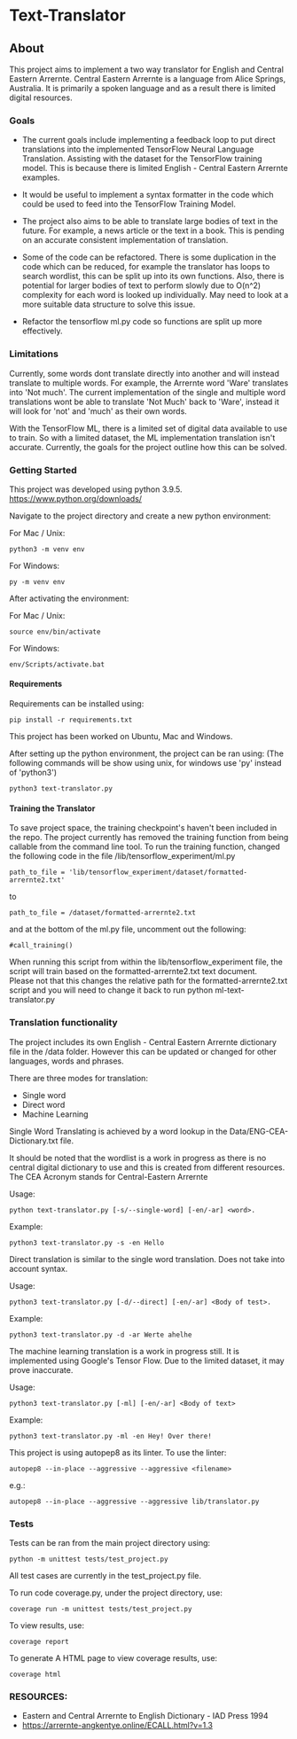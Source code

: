 # Text-Translator

## About

This project aims to implement a two way translator for English and Central Eastern Arrernte. Central Eastern Arrernte is a language from Alice Springs, Australia. It is primarily a spoken language and as a result there is limited digital resources.


### Goals
* The current goals include implementing a feedback loop to put direct translations into the implemented TensorFlow Neural Language Translation. Assisting with the dataset for the TensorFlow training model. This is because there is limited English - Central Eastern Arrernte examples.

* It would be useful to implement a syntax formatter in the code which could be used to feed into the TensorFlow Training Model.

* The project also aims to be able to translate large bodies of text in the future. For example, a news article or the text in a book. This is pending on an accurate consistent implementation of translation.

* Some of the code can be refactored. There is some duplication in the code which can be reduced, for example the translator has loops to search wordlist, this can be split up into its own functions. Also, there is potential for larger bodies of text to perform slowly due to O(n^2) complexity for each word is looked up individually. May need to look at a more suitable data structure to solve this issue.

* Refactor the tensorflow ml.py code so functions are split up more effectively.

### Limitations

Currently, some words dont translate directly into another and will instead translate to multiple words.
For example, the Arrernte word 'Ware' translates into 'Not much'. The current implementation of the single and multiple word translations wont be able to translate 'Not Much' back to 'Ware', instead it will look for 'not' and 'much' as their own words.

With the TensorFlow ML, there is a limited set of digital data available to use to train. So with a limited dataset, the ML implementation translation isn't accurate. Currently, the goals for the project outline how this can be solved.


### Getting Started


This project was developed using python 3.9.5.
https://www.python.org/downloads/

Navigate to the project directory and create a new python environment:

For Mac / Unix:
```
python3 -m venv env
```
For Windows:
```
py -m venv env
```

After activating the environment:

For Mac / Unix:
```
source env/bin/activate
```
For Windows:
```
env/Scripts/activate.bat
```

#### Requirements

Requirements can be installed using:
```
pip install -r requirements.txt
```
This project has been worked on Ubuntu, Mac and Windows.

After setting up the python environment, the project can be ran using:
(The following commands will be show using unix, for windows use 'py' instead of 'python3')
```
python3 text-translator.py
```

#### Training the Translator

To save project space, the training checkpoint's haven't been included in the repo.
The project currently has removed the training function from being callable from the command line tool.
To run the training function, changed the following code in the file /lib/tensorflow_experiment/ml.py

```
path_to_file = 'lib/tensorflow_experiment/dataset/formatted-arrernte2.txt'
```
to
```
path_to_file = /dataset/formatted-arrernte2.txt
```

and at the bottom of the ml.py file, uncomment out the following:
```
#call_training()
```

When running this script from within the lib/tensorflow_experiment file, the script will train based on the formatted-arrernte2.txt text document.\
Please not that this changes the relative path for the formatted-arrernte2.txt script and you will need to change it back to run python ml-text-translator.py

### Translation functionality

The project includes its own English - Central Eastern Arrernte dictionary file in the /data folder. However this can be updated or changed for other languages, words and phrases.

There are three modes for translation:
* Single word
* Direct word
* Machine Learning

Single Word Translating is achieved by a word lookup in the Data/ENG-CEA-Dictionary.txt file.

It should be noted that the wordlist is a work in progress as there is no central digital dictionary to use and this is created from different resources.
The CEA Acronym stands for Central-Eastern Arrernte

Usage:
```
python text-translator.py [-s/--single-word] [-en/-ar] <word>.
```
Example:
```
python3 text-translator.py -s -en Hello
```


Direct translation is similar to the single word translation. Does not take into account syntax.

Usage:
```
python3 text-translator.py [-d/--direct] [-en/-ar] <Body of test>.
```

Example:

```
python3 text-translator.py -d -ar Werte ahelhe
```


The machine learning translation is a work in progress still. It is implemented using Google's Tensor Flow. Due to the limited dataset, it may prove inaccurate.

Usage:
```
python3 text-translator.py [-ml] [-en/-ar] <Body of text>
```

Example:
```
python3 text-translator.py -ml -en Hey! Over there!
```

This project is using autopep8 as its linter. To use the linter:

```
autopep8 --in-place --aggressive --aggressive <filename>
```

e.g.:

```
autopep8 --in-place --aggressive --aggressive lib/translator.py
```


### Tests

Tests can be ran from the main project directory using:

```
python -m unittest tests/test_project.py
```
All test cases are currently in the test_project.py file.

To run code coverage.py, under the project directory, use:

```
coverage run -m unittest tests/test_project.py
```
To view results, use:
```
coverage report
```

To generate A HTML page to view coverage results, use:
```
coverage html
```

### RESOURCES:

* Eastern and Central Arrernte to English Dictionary - IAD Press 1994
* https://arrernte-angkentye.online/ECALL.html?v=1.3
